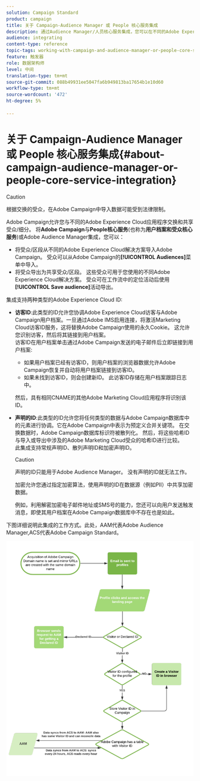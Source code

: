 ```yaml
---
solution: Campaign Standard
product: campaign
title: 关于 Campaign-Audience Manager 或 People 核心服务集成
description: 通过Audience Manager/人员核心服务集成，您可以在不同的Adobe Experience Cloud解决方案中共享受众或细分。
audience: integrating
content-type: reference
topic-tags: working-with-campaign-and-audience-manager-or-people-core-service
feature: 触发器
role: 数据架构师
level: 中间
translation-type: tm+mt
source-git-commit: 088b49931ee5047fa6b949813ba17654b1e10d60
workflow-type: tm+mt
source-wordcount: '472'
ht-degree: 5%

---
```



# 关于 Campaign-Audience Manager 或 People 核心服务集成{#about-campaign-audience-manager-or-people-core-service-integration}

>[!CAUTION]
>
>根据交换的受众，在Adobe Campaign中导入数据可能受到法律限制。

Adobe Campaign允许您与不同的Adobe Experience Cloud应用程序交换和共享受众/细分。 将&#x200B;**Adobe Campaign**&#x200B;与&#x200B;**People核心服务**(也称为&#x200B;**用户档案和受众核心服务**)或Adobe Audience Manager集成，您可以：

* 将受众/区段从不同的Adobe Experience Cloud解决方案导入Adobe Campaign。 受众可以从Adobe Campaign的&#x200B;**[!UICONTROL Audiences]**&#x200B;菜单中导入。
* 将受众导出为共享受众/区段。 这些受众可用于您使用的不同Adobe Experience Cloud解决方案。 受众可在工作流中的定位活动后使用&#x200B;**[!UICONTROL Save audience]**&#x200B;活动导出。

集成支持两种类型的Adobe Experience Cloud ID:

* **访客ID**:此类型的ID允许您协调Adobe Experience Cloud访客与Adobe Campaign用户档案。一旦通过Adobe IMS启用连接，将激活Marketing Cloud访客ID服务，这将替换Adobe Campaign使用的永久Cookie。 这允许您识别访客，然后将其链接到用户档案。
   <br>访客ID在用户档案单击通过Adobe Campaign发送的电子邮件后立即链接到用户档案:
   * 如果用户档案已经有访客ID，则用户档案的浏览器数据允许Adobe Campaign恢复并自动将用户档案链接到访客ID。
   * 如果未找到访客ID，则会创建新ID。 此访客ID存储在用户档案跟踪日志中。

   然后，具有相同CNAME的其他Adobe Marketing Cloud应用程序将识别该ID。

* **声明的ID**:此类型的ID允许您将任何类型的数据与Adobe Campaign数据库中的元素进行协调。它在Adobe Campaign中表示为预定义合并关键项。 在交换数据时，Adobe Campaign数据库标识符被散列化。 然后，将这些哈希ID与导入或导出中涉及的Adobe Marketing Cloud受众的哈希ID进行比较。
   <br>此集成支持常规声明ID、散列声明ID和加密声明ID。

   >[!CAUTION]
   >
   >声明的ID只能用于Adobe Audience Manager。 没有声明的ID就无法工作。

   加密允许您通过指定加密算法，使用声明的ID在数据源（例如PII）中共享加密数据。

   例如，利用解密加密电子邮件地址或SMS号的能力，您还可以向用户发送触发消息，即使其用户档案在Adobe Campaign数据库中不存在也是如此。

下图详细说明此集成的工作方式。此处，AAM代表Adobe Audience Manager,ACS代表Adobe Campaign Standard。

![](assets/aam_diagram.png)